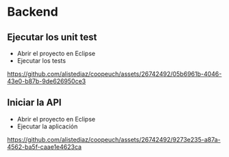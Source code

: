 # Backend
## Ejecutar los unit test

- Abrir el proyecto en Eclipse
- Ejecutar los tests

https://github.com/alistediaz/coopeuch/assets/26742492/05b6961b-4046-43e0-b87b-9de626950ce3


## Iniciar la API

- Abrir el proyecto en Eclipse
- Ejecutar la aplicación

https://github.com/alistediaz/coopeuch/assets/26742492/9273e235-a87a-4562-ba5f-caae1e4623ca

